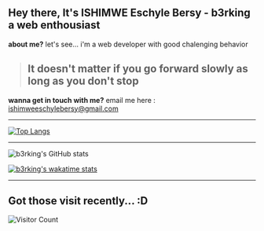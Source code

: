 ## Hey there, It's ISHIMWE Eschyle Bersy - b3rking a web enthousiast

**about me?** let's see... i'm a web developer with good chalenging behavior


> ## It doesn't matter if you go forward slowly as long as you don't stop

**wanna get in touch with me?**
email me here : <ishimweeschylebersy@gmail.com>
___

[![Top Langs](https://github-readme-stats.vercel.app/api/top-langs/?username=b3rking&langs_count=8&theme=radical&hide=css,blade,html,shell)](https://github.com/b3rking/github-readme-stats)

---

![b3rking's GitHub stats](https://github-readme-stats.vercel.app/api?username=b3rking&hide=contribs,prs&theme=radical&show_icons=true)

[![b3rking's wakatime stats](https://github-readme-stats.vercel.app/api/wakatime?username=b3rking&theme=radical)](https://github.com/b3rking/github-readme-stats)

---
## Got those visit recently... :D

![Visitor Count](https://profile-counter.glitch.me/b3rking/count.svg)
 

